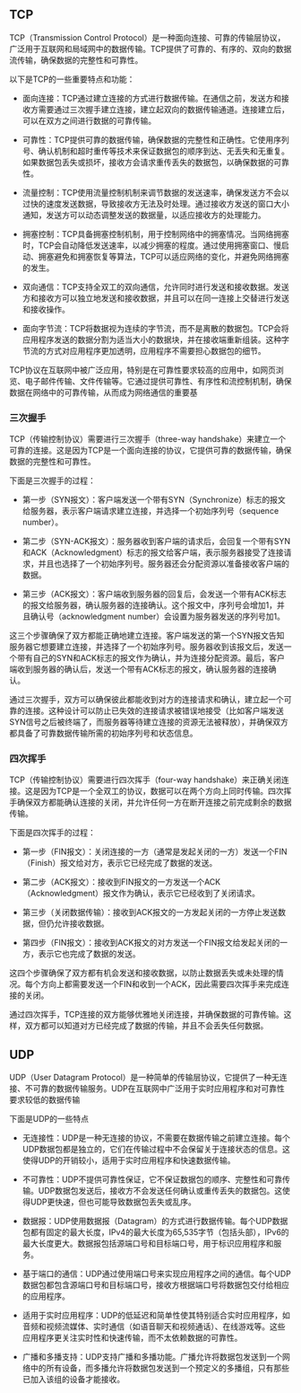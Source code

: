 
## TCP

TCP（Transmission Control Protocol）是一种面向连接、可靠的传输层协议，广泛用于互联网和局域网中的数据传输。TCP提供了可靠的、有序的、双向的数据流传输，确保数据的完整性和可靠性。

以下是TCP的一些重要特点和功能：

* 面向连接：TCP通过建立连接的方式进行数据传输。在通信之前，发送方和接收方需要通过三次握手建立连接，建立起双向的数据传输通道。连接建立后，可以在双方之间进行数据的可靠传输。

* 可靠性：TCP提供可靠的数据传输，确保数据的完整性和正确性。它使用序列号、确认机制和超时重传等技术来保证数据包的顺序到达、无丢失和无重复。如果数据包丢失或损坏，接收方会请求重传丢失的数据包，以确保数据的可靠性。

* 流量控制：TCP使用流量控制机制来调节数据的发送速率，确保发送方不会以过快的速度发送数据，导致接收方无法及时处理。通过接收方发送的窗口大小通知，发送方可以动态调整发送的数据量，以适应接收方的处理能力。

* 拥塞控制：TCP具备拥塞控制机制，用于控制网络中的拥塞情况。当网络拥塞时，TCP会自动降低发送速率，以减少拥塞的程度。通过使用拥塞窗口、慢启动、拥塞避免和拥塞恢复等算法，TCP可以适应网络的变化，并避免网络拥塞的发生。

* 双向通信：TCP支持全双工的双向通信，允许同时进行发送和接收数据。发送方和接收方可以独立地发送和接收数据，并且可以在同一连接上交替进行发送和接收操作。

* 面向字节流：TCP将数据视为连续的字节流，而不是离散的数据包。TCP会将应用程序发送的数据分割为适当大小的数据块，并在接收端重新组装。这种字节流的方式对应用程序更加透明，应用程序不需要担心数据包的细节。

TCP协议在互联网中被广泛应用，特别是在可靠性要求较高的应用中，如网页浏览、电子邮件传输、文件传输等。它通过提供可靠性、有序性和流控制机制，确保数据在网络中的可靠传输，从而成为网络通信的重要基

### 三次握手

TCP（传输控制协议）需要进行三次握手（three-way handshake）来建立一个可靠的连接。这是因为TCP是一个面向连接的协议，它提供可靠的数据传输，确保数据的完整性和可靠性。

下面是三次握手的过程：

* 第一步（SYN报文）：客户端发送一个带有SYN（Synchronize）标志的报文给服务器，表示客户端请求建立连接，并选择一个初始序列号（sequence number）。

* 第二步（SYN-ACK报文）：服务器收到客户端的请求后，会回复一个带有SYN和ACK（Acknowledgment）标志的报文给客户端，表示服务器接受了连接请求，并且也选择了一个初始序列号。服务器还会分配资源以准备接收客户端的数据。

* 第三步（ACK报文）：客户端收到服务器的回复后，会发送一个带有ACK标志的报文给服务器，确认服务器的连接确认。这个报文中，序列号会增加1，并且确认号（acknowledgment number）会设置为服务器发送的序列号加1。

这三个步骤确保了双方都能正确地建立连接。客户端发送的第一个SYN报文告知服务器它想要建立连接，并选择了一个初始序列号。服务器收到该报文后，发送一个带有自己的SYN和ACK标志的报文作为确认，并为连接分配资源。最后，客户端收到服务器的确认后，发送一个带有ACK标志的报文，确认服务器的连接确认。

通过三次握手，双方可以确保彼此都能收到对方的连接请求和确认，建立起一个可靠的连接。这种设计可以防止已失效的连接请求被错误地接受（比如客户端发送SYN信号之后被终端了，而服务器等待建立连接的资源无法被释放），并确保双方都具备了可靠数据传输所需的初始序列号和状态信息。

### 四次挥手

TCP（传输控制协议）需要进行四次挥手（four-way handshake）来正确关闭连接。这是因为TCP是一个全双工的协议，数据可以在两个方向上同时传输。四次挥手确保双方都能确认连接的关闭，并允许任何一方在断开连接之前完成剩余的数据传输。

下面是四次挥手的过程：

* 第一步（FIN报文）：关闭连接的一方（通常是发起关闭的一方）发送一个FIN（Finish）报文给对方，表示它已经完成了数据的发送。

* 第二步（ACK报文）：接收到FIN报文的一方发送一个ACK（Acknowledgment）报文作为确认，表示它已经收到了关闭请求。

* 第三步（关闭数据传输）：接收到ACK报文的一方发起关闭的一方停止发送数据，但仍允许接收数据。

* 第四步（FIN报文）：接收到ACK报文的对方发送一个FIN报文给发起关闭的一方，表示它也完成了数据的发送。

这四个步骤确保了双方都有机会发送和接收数据，以防止数据丢失或未处理的情况。每个方向上都需要发送一个FIN和收到一个ACK，因此需要四次挥手来完成连接的关闭。

通过四次挥手，TCP连接的双方能够优雅地关闭连接，并确保数据的可靠传输。这样，双方都可以知道对方已经完成了数据的传输，并且不会丢失任何数据。

## UDP

UDP（User Datagram Protocol）是一种简单的传输层协议，它提供了一种无连接、不可靠的数据传输服务。UDP在互联网中广泛用于实时应用程序和对可靠性要求较低的数据传输

下面是UDP的一些特点

* 无连接性：UDP是一种无连接的协议，不需要在数据传输之前建立连接。每个UDP数据包都是独立的，它们在传输过程中不会保留关于连接状态的信息。这使得UDP的开销较小，适用于实时应用程序和快速数据传输。

* 不可靠性：UDP不提供可靠性保证，它不保证数据包的顺序、完整性和可靠传输。UDP数据包发送后，接收方不会发送任何确认或重传丢失的数据包。这使得UDP更快速，但也可能导致数据包丢失或乱序。

* 数据报：UDP使用数据报（Datagram）的方式进行数据传输。每个UDP数据包都有固定的最大长度，IPv4的最大长度为65,535字节（包括头部），IPv6的最大长度更大。数据报包括源端口号和目标端口号，用于标识应用程序和服务。

* 基于端口的通信：UDP通过使用端口号来实现应用程序之间的通信。每个UDP数据包都包含源端口号和目标端口号，接收方根据端口号将数据包交付给相应的应用程序。

* 适用于实时应用程序：UDP的低延迟和简单性使其特别适合实时应用程序，如音频和视频流媒体、实时通信（如语音聊天和视频通话）、在线游戏等。这些应用程序更关注实时性和快速传输，而不太依赖数据的可靠性。

* 广播和多播支持：UDP支持广播和多播功能。广播允许将数据包发送到一个网络中的所有设备，而多播允许将数据包发送到一个预定义的多播组，只有那些已加入该组的设备才能接收。